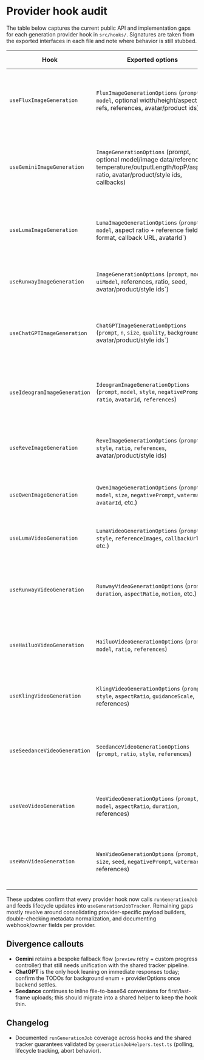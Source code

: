 # Provider hook audit

The table below captures the current public API and implementation gaps for each generation provider hook in `src/hooks/`. Signatures are taken from the exported interfaces in each file and note where behavior is still stubbed.

| Hook | Exported options | Exported state | Returned helpers | Current implementation notes |
| --- | --- | --- | --- | --- |
| `useFluxImageGeneration` | `FluxImageGenerationOptions` (`prompt`, `model`, optional width/height/aspect refs, references, avatar/product ids) | `FluxImageGenerationState` (`isLoading`, `error`, `generatedImage`, `jobStatus`, `progress`) | `generateImage`, `clearError`, `clearGeneratedImage`, `reset` | Uses `runGenerationJob` + `useGenerationJobTracker`; standardized progress updates; provider payload still assembled locally (TODO: share builder + confirm webhook handling). |
| `useGeminiImageGeneration` | `ImageGenerationOptions` (prompt, optional model/image data/references, temperature/outputLength/topP/aspect ratio, avatar/product/style ids, callbacks) | `ImageGenerationState` (`isLoading`, `error`, `generatedImage`, `progress`, `status`, `jobId`) | `generateImage`, `setError`, `reset`, credit modal helpers | `runGenerationJob` drives lifecycle and tracker updates; custom fallback/progress controller remains bespoke; TODO: consolidate payload shaping + preview fallback story. |
| `useLumaImageGeneration` | `LumaImageGenerationOptions` (`prompt`, `model`, aspect ratio + reference fields, format, callback URL, avatarId`) | Internal state with `generationId`, `status`, `contentType` | `generateImage`, `clearError`, `clearGeneratedImage`, `reset` | Migrated to `runGenerationJob` with tracker + normalized progress; still inlines provider payload + TODO for callback URL + format typing. |
| `useRunwayImageGeneration` | `ImageGenerationOptions` (`prompt`, `model`, `uiModel`, references, ratio, seed, avatar/product/style ids`) | `ImageGenerationState` | `generateImage`, `clearError`, `clearImage` plus credit modal helpers | Uses `runGenerationJob` / tracker and shared error resolver; TODO: dedupe provider option mapping + align `uiModel` vs `model` semantics. |
| `useChatGPTImageGeneration` | `ChatGPTImageGenerationOptions` (`prompt`, `n`, `size`, `quality`, `background`, avatar/product/style ids`) | `ChatGPTImageGenerationState` | `generateImage`, `clearError`, `clearGeneratedImage`, `reset` | `runGenerationJob` with tracker + immediate payload parsing; TODO: finish providerOptions normalization + background enum coverage. |
| `useIdeogramImageGeneration` | `IdeogramImageGenerationOptions` (`prompt`, `model`, `style`, `negativePrompt`, `ratio`, `avatarId`, `references`) | `IdeogramImageGenerationState` (`jobStatus`, `progress`, etc.) | `generateImage`, `clearError`, `clearGeneratedImage`, `reset` | Hooks into `runGenerationJob` and tracker updates; provider-specific metadata parsing still duplicated (TODO: centralize parse helper + validate style catalog). |
| `useReveImageGeneration` | `ReveImageGenerationOptions` (`prompt`, `style`, `ratio`, `references`, avatar/product/style ids) | `ReveImageGenerationState` | `generateImage`, `clearError`, `clearGeneratedImage`, `reset` | `runGenerationJob` + tracker for lifecycle; TODO: consolidate ratio/style payload + confirm webhook/owner metadata. |
| `useQwenImageGeneration` | `QwenImageGenerationOptions` (`prompt`, `model`, `size`, `negativePrompt`, `watermark`, `avatarId`, etc.) | `QwenImageGenerationState` (`isLoading`, `error`, `generatedImage`, `jobStatus`, `progress`) | `generateImage`, `clearError`, `clearGeneratedImage`, `reset` | `runGenerationJob` integration complete; TODO: normalize providerOptions builder + document watermark flag contract. |
| `useLumaVideoGeneration` | `LumaVideoGenerationOptions` (`prompt`, `style`, `referenceImages`, `callbackUrl`, etc.) | `LumaVideoGenerationState` (tracks `jobId`, `status`, `progress`) | `generateVideo`, `clearError`, `reset` | `runGenerationJob` and tracker unify polling; TODO: share media-specific parser + validate callback URL plumbing. |
| `useRunwayVideoGeneration` | `RunwayVideoGenerationOptions` (`prompt`, `duration`, `aspectRatio`, `motion`, etc.) | `RunwayVideoGenerationState` (`isGenerating`, `error`, `jobId`, `status`, `resultUrl`) | `generateVideo`, `clearError`, `reset` | Uses `runGenerationJob` + tracker with consistent progress; TODO: reconcile duration/motion providerOptions + finalize result normalization. |
| `useHailuoVideoGeneration` | `HailuoVideoGenerationOptions` (`prompt`, `model`, `ratio`, `references`) | `HailuoVideoGenerationState` | `generateVideo`, `clearError`, `reset` | Migrated to `runGenerationJob` and tracker; TODO: tighten providerOptions builder (ratio defaults) + ensure reference upload path. |
| `useKlingVideoGeneration` | `KlingVideoGenerationOptions` (`prompt`, `style`, `aspectRatio`, `guidanceScale`, references) | `KlingVideoGenerationState` | `generateVideo`, `clearError`, `reset` | `runGenerationJob` standardizes polling + tracker; TODO: finish payload normalization (guidance defaults, motion controls) + parse multi-asset response. |
| `useSeedanceVideoGeneration` | `SeedanceVideoGenerationOptions` (`prompt`, `ratio`, `style`, `references`) | `SeedanceVideoGenerationState` | `generateVideo`, `clearError`, `reset` | Uses `runGenerationJob` and tracker (with immediate + job parsing); TODO: extract providerOptions builder + align file-to-base64 helper ownership. |
| `useVeoVideoGeneration` | `VeoVideoGenerationOptions` (`prompt`, `model`, `aspectRatio`, `duration`, references) | `VeoVideoGenerationState` | `generateVideo`, `clearError`, `reset` | `runGenerationJob` & tracker integration landed; TODO: finalize duration validation + ensure response metadata normalization (thumbnails, fps). |
| `useWanVideoGeneration` | `WanVideoGenerationOptions` (`prompt`, `size`, `seed`, `negativePrompt`, `watermark`, references) | `WanVideoGenerationState` | `generateVideo`, `clearError`, `reset` | Shares `runGenerationJob` + tracker; TODO: centralize providerOptions (watermark/seed) + confirm localization of progress strings. |

These updates confirm that every provider hook now calls `runGenerationJob` and feeds lifecycle updates into `useGenerationJobTracker`. Remaining gaps mostly revolve around consolidating provider-specific payload builders, double-checking metadata normalization, and documenting webhook/owner fields per provider.

## Divergence callouts

- **Gemini** retains a bespoke fallback flow (`preview` retry + custom progress controller) that still needs unification with the shared tracker pipeline.
- **ChatGPT** is the only hook leaning on immediate responses today; confirm the TODOs for background enum + providerOptions once backend settles.
- **Seedance** continues to inline file-to-base64 conversions for first/last-frame uploads; this should migrate into a shared helper to keep the hook thin.

## Changelog

- Documented `runGenerationJob` coverage across hooks and the shared tracker guarantees validated by `generationJobHelpers.test.ts` (polling, lifecycle tracking, abort behavior).
